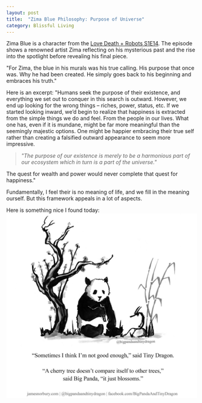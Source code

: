 ```yaml
---
layout: post
title:  "Zima Blue Philosophy: Purpose of Universe"
category: Blissful Living
---
```


Zima Blue is a character from the [Love Death + Robots S1E14](https://www.imdb.com/title/tt9788510/). The episode shows a  renowned artist Zima reflecting on his mysterious past and the rise into the spotlight before revealing his final piece.

"For Zima, the blue in his murals was his true calling. His purpose that once was. Why he had been created. He simply goes back to his beginning and embraces his truth."

Here is an excerpt: "Humans seek the purpose of their existence, and everything we set out to conquer in this search is outward. 
However, we end up looking for the wrong things – riches, power, status, etc. 
If we started looking inward, we’d begin to realize that happiness is extracted from the simple things we do and feel. From the people in our lives. 
What one has, even if it is mundane, might be far more meaningful than the seemingly majestic options. 
One might be happier embracing their true self rather than creating a falsified outward appearance to seem more impressive. 

> *"The purpose of our existence is merely to be a harmonious part of our ecosystem which in turn is a part of the universe."*

The quest for wealth and power would never complete that quest for happiness."

Fundamentally, I feel their is no meaning of life, and we fill in the meaning ourself. But this framework appeals in a lot of aspects.

Here is something nice I found today:
![Tiny Dragon Philosophy](/images/posts/01-zima-blue/tiny-dragon.jpg)
